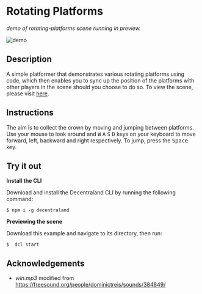 # Rotating Platforms
_demo of rotating-platforms scene running in preview._

![demo](https://github.com/decentraland-scenes/rotating-platforms/blob/master/screenshots/rotating-platforms.gif)

## Description
A simple platformer that demonstrates various rotating platforms using code, which then enables you to sync up the position of the platforms with other players in the scene should you choose to do so. To view the scene, please visit [here](https://rotating-platforms.vercel.app/).

## Instructions
The aim is to collect the crown by moving and jumping between platforms. Use your mouse to look around and <kbd>W</kbd> <kbd>A</kbd> <kbd>S</kbd> <kbd>D</kbd> keys on your keyboard to move forward, left, backward and right respectively. To jump, press the <kbd>Space</kbd> key.

## Try it out

**Install the CLI**

Download and install the Decentraland CLI by running the following command:

```
$ npm i -g decentraland
```

**Previewing the scene**

Download this example and navigate to its directory, then run:

```
$  dcl start
```

## Acknowledgements

- _win.mp3_ modified from https://freesound.org/people/dominictreis/sounds/384849/
